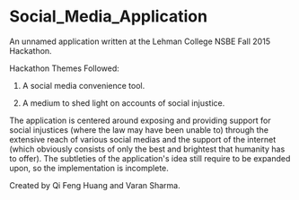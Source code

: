 # Social_Media_Application

An unnamed application written at the Lehman College NSBE Fall 2015 Hackathon.

Hackathon Themes Followed:

1. A social media convenience tool.

2. A medium to shed light on accounts of social injustice.


The application is centered around exposing and providing support for social injustices (where the law may have been unable to) through the extensive reach of various social medias and the support of the internet (which obviously consists of only the best and brightest that humanity has to offer).
The subtleties of the application's idea still require to be expanded upon, so the implementation is incomplete.

Created by Qi Feng Huang and Varan Sharma.
